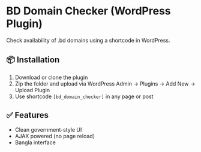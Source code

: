 # BD Domain Checker (WordPress Plugin)

Check availability of .bd domains using a shortcode in WordPress.

## 📦 Installation
1. Download or clone the plugin
2. Zip the folder and upload via WordPress Admin → Plugins → Add New → Upload Plugin
3. Use shortcode `[bd_domain_checker]` in any page or post

## ✅ Features
- Clean government-style UI
- AJAX powered (no page reload)
- Bangla interface

